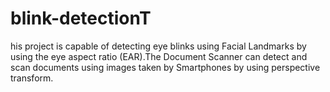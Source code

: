 # blink-detectionT
his project is capable of detecting eye blinks using Facial Landmarks by using the eye aspect ratio (EAR).The Document Scanner can detect and scan documents using images taken by Smartphones by using perspective transform.

